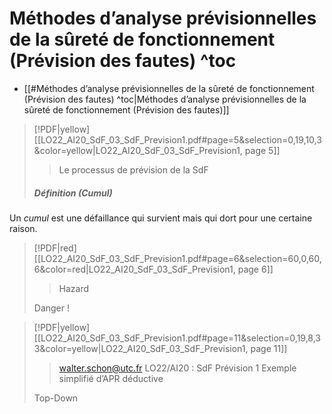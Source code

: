 # Méthodes d’analyse prévisionnelles de la sûreté de fonctionnement (Prévision des fautes) ^toc

- [[#Méthodes d’analyse prévisionnelles de la sûreté de fonctionnement (Prévision des fautes) ^toc|Méthodes d’analyse prévisionnelles de la sûreté de fonctionnement (Prévision des fautes)]]

> [!PDF|yellow] [[LO22_AI20_SdF_03_SdF_Prevision1.pdf#page=5&selection=0,19,10,3&color=yellow|LO22_AI20_SdF_03_SdF_Prevision1, page 5]]
> > Le processus de prévision de la SdF
> 
> ##### Définition (*Cumul*)
Un *cumul* est une défaillance qui survient mais qui dort pour une certaine raison.

> [!PDF|red] [[LO22_AI20_SdF_03_SdF_Prevision1.pdf#page=6&selection=60,0,60,6&color=red|LO22_AI20_SdF_03_SdF_Prevision1, page 6]]
> > Hazard
> 
> Danger !
> 

> [!PDF|yellow] [[LO22_AI20_SdF_03_SdF_Prevision1.pdf#page=11&selection=0,19,8,33&color=yellow|LO22_AI20_SdF_03_SdF_Prevision1, page 11]]
> > walter.schon@utc.fr LO22/AI20 : SdF Prévision 1 Exemple simplifié d’APR déductive
> 
> Top-Down

